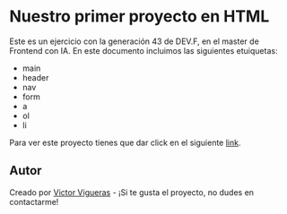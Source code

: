 # Nuestro primer proyecto en HTML

Este es un ejercicio con la generación 43 de DEV.F, en el master de Frontend con IA. En este documento incluimos las siguientes etuiquetas:
- main
- header
- nav
- form
- a
- ol
- li

Para ver este proyecto tienes que dar click en el siguiente [link](vviguerashd.github.io/G43_portafolio/).

## Autor

Creado por [Victor Vigueras](https://github.com/vviguerashd) - ¡Si te gusta el proyecto, no dudes en contactarme!